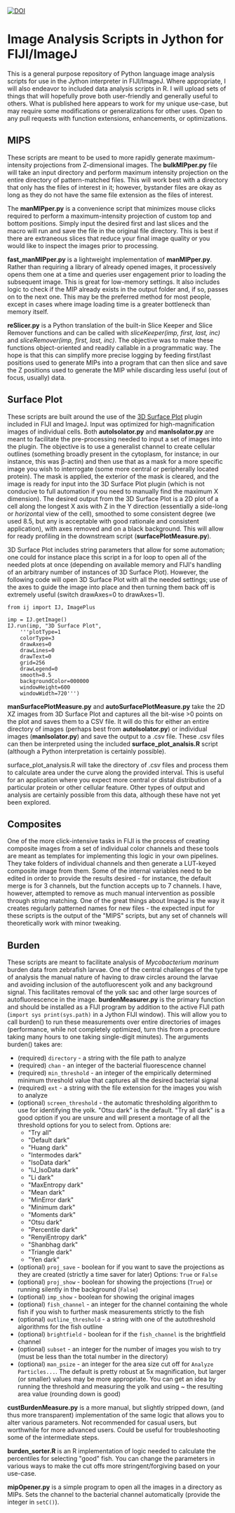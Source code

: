 [![DOI](https://zenodo.org/badge/521425912.svg)](https://zenodo.org/badge/latestdoi/521425912)

# Image Analysis Scripts in Jython for FIJI/ImageJ

This is a general purpose repository of Python language image analysis scripts for use in the Jython interpreter in FIJI/ImageJ. Where appropriate, I will also endeavor to included data analysis scripts in R. I will upload sets of things that will hopefully prove both user-friendly and generally useful to others. What is published here appears to work for my unique use-case, but may require some modifications or generalizations for other uses. Open to any pull requests with function extensions, enhancements, or optimizations.

## MIPS

These scripts are meant to be used to more rapidly generate maximum-intensity projections from Z-dimensional images. The __bulkMIPper.py__ file will take an input directory and perform maximum intensity projection on the entire directory of pattern-matched files. This will work best with a directory that only has the files of interest in it; however, bystander files are okay as long as they do not have the same file extension as the files of interest.

The __manMIPper.py__ is a convenience script that minimizes mouse clicks required to perform a maximum-intensity projection of custom top and bottom positions. Simply input the desired first and last slices and the macro will run and save the file in the original file directory. This is best if there are extraneous slices that reduce your final image quality or you would like to inspect the images prior to processing.

__fast_manMIPper.py__ is a lightweight implementation of __manMIPper.py__. Rather than requiring a library of already opened images, it processively opens them one at a time and queries user engagement prior to loading the subsequent image. This is great for low-memory settings. It also includes logic to check if the MIP already exists in the output folder and, if so, passes on to the next one. This may be the preferred method for most people, except in cases where image loading time is a greater bottleneck than memory itself.

__reSlicer.py__ is a Python translation of the built-in Slice Keeper and Slice Remover functions and can be called with _sliceKeeper(imp, first, last, inc)_ and _sliceRemover(imp, first, last, inc)_. The objective was to make these functions object-oriented and readily callable in a programmatic way. The hope is that this can simplify more precise logging by feeding first/last positions used to generate MIPs into a program that can then slice and save the Z positions used to generate the MIP while discarding less useful (out of focus, usually) data.

## Surface Plot

These scripts are built around the use of the [3D Surface Plot](https://github.com/fiji/Interactive_3D_Surface_Plot) plugin included in FIJI and ImageJ. Input was optimized for high-magnification images of individual cells. Both __autoIsolator.py__ and __manIsolator.py__ are meant to facilitate the pre-processing needed to input a set of images into the plugin. The objective is to use a generalist channel to create cellular outlines (something broadly present in the cytoplasm, for instance; in our instance, this was β-actin) and then use that as a mask for a more specific image you wish to interrogate (some more central or peripherally located protein). The mask is applied, the exterior of the mask is cleared, and the image is ready for input into the 3D Surface Plot plugin (which is not conducive to full automation if you need to manually find the maximum X dimension). The desired output from the 3D Surface Plot is a 2D plot of a cell along the longest X axis with Z in the Y direction (essentially a side-long or *horizon*tal view of the cell), smoothed to some consistent degree (we used 8.5, but any is acceptable with good rationale and consistent application), with axes removed and on a black background. This will allow for ready profiling in the downstream script (__surfacePlotMeasure.py__).

3D Surface Plot includes string parameters that allow for some automation; one could for instance place this script in a for loop to open all of the needed plots at once (depending on available memory and FIJI's handling of an arbitrary number of instances of 3D Surface Plot). However, the following code will open 3D Surface Plot with all the needed settings; use of the axes to guide the image into place and then turning them back off is extremely useful (switch drawAxes=0 to drawAxes=1).

```
from ij import IJ, ImagePlus

imp = IJ.getImage()
IJ.run(imp, "3D Surface Plot",
	'''plotType=1
	colorType=3
	drawAxes=0
	drawLines=0
	drawText=0
	grid=256
	drawLegend=0
	smooth=8.5
	backgroundColor=000000
	windowHeight=600
	windowWidth=720''')
```

__manSurfacePlotMeasure.py__ and __autoSurfacePlotMeasure.py__ take the 2D XZ images from 3D Surface Plot and captures all the bit-wise >0 points on the plot and saves them to a CSV file. It will do this for either an entire directory of images (perhaps best from __autoIsolator.py__) or individual images (__manIsolator.py__) and save the output to a .csv file. These .csv files can then be interpreted using the included __surface_plot_analsis.R__ script (although a Python interpretation is certainly possible).

surface_plot_analysis.R will take the directory of .csv files and process them to calculate area under the curve along the provided interval. This is useful for an application where you expect more central or distal distribution of a particular protein or other cellular feature. Other types of output and analysis are certainly possible from this data, although these have not yet been explored.

## Composites

One of the more click-intensive tasks in FIJI is the process of creating composite images from a set of individual color channels and these tools are meant as templates for implementing this logic in your own pipelines. They take folders of individual channels and then generate a LUT-keyed composite image from them. Some of the internal variables need to be edited in order to provide the results desired - for instance, the default merge is for 3 channels, but the function accepts up to 7 channels. I have, however, attempted to remove as much manual intervention as possible through string matching. One of the great things about ImageJ is the way it creates regularly patterned names for new files - the expected input for these scripts is the output of the "MIPS" scripts, but any set of channels will theoretically work with minor tweaking.

## Burden

These scripts are meant to facilitate analysis of _Mycobacterium marinum_ burden data from zebrafish larvae. One of the central challenges of the type of analysis the manual nature of having to draw circles around the larvae and avoiding inclusion of the autofluorescent yolk and any background signal. This facilitates removal of the yolk sac and other large sources of autofluorescence in the image. __burdenMeasurer.py__ is the primary function and should be installed as a FIJI program by addition to the active FIJI path (```import sys print(sys.path)``` in a Jython FIJI window). This will allow you to call burden() to run these measurements over entire directories of images (performance, while not completely optimized, turn this from a procedure taking many hours to one taking single-digit minutes). The arguments burden() takes are:

* (required) ```directory``` - a string with the file path to analyze
* (required) ```chan``` - an integer of the bacterial fluorescence channel
* (required) ```min_threshold``` - an integer of the empirically determined minimum threshold value that captures all the desired bacterial signal
* (required) ```ext``` - a string with the file extension for the images you wish to analyze
* (optional) ```screen_threshold``` - the automatic thresholding algorithm to use for identifying the yolk. "Otsu dark" is the default. "Try all dark" is a good option if you are unsure and will present a montage of all the threshold options for you to select from. Options are:
	* "Try all"
	* "Default dark"
	* "Huang dark"
	* "Intermodes dark"
	* "IsoData dark"
	* "IJ_IsoData dark"
	* "Li dark"
	* "MaxEntropy dark"
	* "Mean dark"
	* "MinError dark"
	* "Minimum dark"
	* "Moments dark"
	* "Otsu dark"
	* "Percentile dark"
	* "RenyiEntropy dark"
	* "Shanbhag dark"
	* "Triangle dark"
	* "Yen dark"
* (optional) ```proj_save``` - boolean for if you want to save the projections as they are created (strictly a time saver for later) Options: ```True``` or ```False```
* (optional) ```proj_show``` - boolean for showing the projections (```True```) or running silently in the background (```False```)
* (optional) ```imp_show``` - boolean for showing the original images
* (optional) ```fish_channel``` - an integer for the channel containing the whole fish if you wish to further mask measurements strictly to the fish
* (optional) ```outline_threshold``` - a string with one of the autothreshold algorithms for the fish outline
* (optional) ```brightfield``` - boolean for if the ```fish_channel``` is the brightfield channel
* (optional) ```subset``` - an integer for the number of images you wish to try (must be less than the total number in the directory)
* (optional) ```man_psize``` - an integer for the area size cut off for ```Analyze Particles...```. The default is pretty robust at 5x magnification, but larger (or smaller) values may be more appropriate. You can get an idea by running the threshold and measuring the yolk and using ~ the resulting area value (rounding down is good)

__custBurdenMeasure.py__ is a more manual, but slightly stripped down, (and thus more transparent) implementation of the same logic that allows you to alter various parameters. Not recommended for casual users, but worthwhile for more advanced users. Could be useful for troubleshooting some of the intermediate steps.

__burden_sorter.R__ is an R implementation of logic needed to calculate the percentiles for selecting "good" fish. You can change the parameters in various ways to make the cut offs more stringent/forgiving based on your use-case.

__mipOpener.py__ is a simple program to open all the images in a directory as MIPs. Sets the channel to the bacterial channel automatically (provide the integer in ```setC()```).
